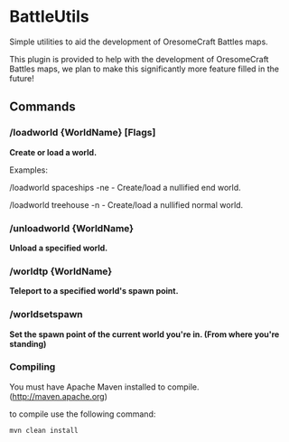 BattleUtils
===========

Simple utilities to aid the development of OresomeCraft Battles maps.

This plugin is provided to help with the development of OresomeCraft Battles maps, we plan to make this significantly more feature filled in the future!

## Commands
### /loadworld {WorldName} [Flags]
**Create or load a world.**

Examples:

/loadworld spaceships -ne  - Create/load a nullified end world.

/loadworld treehouse -n  - Create/load a nullified normal world.

### /unloadworld {WorldName}
**Unload a specified world.**

### /worldtp {WorldName}
**Teleport to a specified world's spawn point.**

### /worldsetspawn
**Set the spawn point of the current world you're in. (From where you're standing)**

### Compiling
You must have Apache Maven installed to compile. (http://maven.apache.org)

to compile use the following command:

```mvn clean install```
